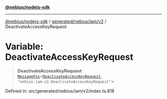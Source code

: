 [**@nebius/nodejs-sdk**](../../../../../README.md)

---

[@nebius/nodejs-sdk](../../../../../README.md) / [generated/nebius/iam/v2](../README.md) / DeactivateAccessKeyRequest

# Variable: DeactivateAccessKeyRequest

> **DeactivateAccessKeyRequest**: [`MessageFns`](../../../../../runtime/protos/core/interfaces/MessageFns.md)\<[`DeactivateAccessKeyRequest`](../interfaces/DeactivateAccessKeyRequest.md), `"nebius.iam.v2.DeactivateAccessKeyRequest"`\>

Defined in: src/generated/nebius/iam/v2/index.ts:818
